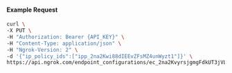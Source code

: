 <!-- Code generated for API Clients. DO NOT EDIT. -->

#### Example Request

```bash
curl \
-X PUT \
-H "Authorization: Bearer {API_KEY}" \
-H "Content-Type: application/json" \
-H "Ngrok-Version: 2" \
-d '{"ip_policy_ids":["ipp_2na2Kwi88dIEEvZFsMZ4unWyzt1"]}' \
https://api.ngrok.com/endpoint_configurations/ec_2na2KvyrsjgmgFdkUT3jVLrN8cm/ip_policy
```
